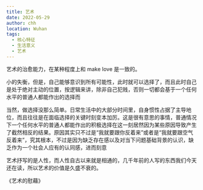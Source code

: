 ```yaml
---
title: 艺术
date: 2022-05-29
author: chh
location: Wuhan
tags:
  - 核心特征
  - 生活意义
  - 艺术
---
```


艺术的治愈能力，在某种程度上和 make love 是一致的。

小的失衡，但是，自己能够意识到所有可能性，此时就可以选择了，而且此时自己是处于绝对主动的位置，按逻辑来讲，除非自己犯贱，否则一切都会基于一个任何水平的普通人都能作出的选择而

当然，做选择没那么简单。日常生活中的大部分时间里，自身惯性占据了主导地位，而且往往是在面临选择的关键时刻变本加厉。这是很有意思的事情，普通情况下一个任何水平的普通人都能作出的积极选择在这一刻居然因为某些原因导致产生了截然相反的结果。原因其实只不过是“我就要跟你反着来”或者是“我就要跟空气反着来”，究其根本，不过是因为缺乏存在感以及对当下问题基础背景的认识，缺乏作为一个社会人应有的认同感，进而刻意

艺术抒写的是人性，而人性自古以来就是相通的，几千年前的人写的东西我们今天还在读，所以艺术的价值是久盛不衰的。

《艺术的慰藉》
